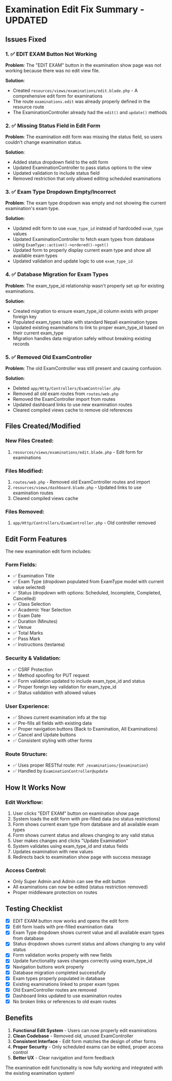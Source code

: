 # Examination Edit Fix Summary - UPDATED

## Issues Fixed

### 1. ✅ **EDIT EXAM Button Not Working**
**Problem**: The "EDIT EXAM" button in the examination show page was not working because there was no edit view file.

**Solution**:
- Created `resources/views/examinations/edit.blade.php` - A comprehensive edit form for examinations
- The route `examinations.edit` was already properly defined in the resource route
- The ExaminationController already had the `edit()` and `update()` methods

### 2. ✅ **Missing Status Field in Edit Form**
**Problem**: The examination edit form was missing the status field, so users couldn't change examination status.

**Solution**:
- Added status dropdown field to the edit form
- Updated ExaminationController to pass status options to the view
- Updated validation to include status field
- Removed restriction that only allowed editing scheduled examinations

### 3. ✅ **Exam Type Dropdown Empty/Incorrect**
**Problem**: The exam type dropdown was empty and not showing the current examination's exam type.

**Solution**:
- Updated edit form to use `exam_type_id` instead of hardcoded `exam_type` values
- Updated ExaminationController to fetch exam types from database using `ExamType::active()->ordered()->get()`
- Updated form to properly display current exam type and show all available exam types
- Updated validation and update logic to use `exam_type_id`

### 4. ✅ **Database Migration for Exam Types**
**Problem**: The exam_type_id relationship wasn't properly set up for existing examinations.

**Solution**:
- Created migration to ensure exam_type_id column exists with proper foreign key
- Populated exam_types table with standard Nepali examination types
- Updated existing examinations to link to proper exam_type_id based on their current exam_type
- Migration handles data migration safely without breaking existing records

### 5. ✅ **Removed Old ExamController**
**Problem**: The old ExamController was still present and causing confusion.

**Solution**:
- Deleted `app/Http/Controllers/ExamController.php`
- Removed all old exam routes from `routes/web.php`
- Removed the ExamController import from routes
- Updated dashboard links to use new examination routes
- Cleared compiled views cache to remove old references

## Files Created/Modified

### **New Files Created:**
1. `resources/views/examinations/edit.blade.php` - Edit form for examinations

### **Files Modified:**
1. `routes/web.php` - Removed old ExamController routes and import
2. `resources/views/dashboard.blade.php` - Updated links to use examination routes
3. Cleared compiled views cache

### **Files Removed:**
1. `app/Http/Controllers/ExamController.php` - Old controller removed

## Edit Form Features

The new examination edit form includes:

### **Form Fields:**
- ✅ Examination Title
- ✅ Exam Type (dropdown populated from ExamType model with current value selected)
- ✅ Status (dropdown with options: Scheduled, Incomplete, Completed, Cancelled)
- ✅ Class Selection
- ✅ Academic Year Selection
- ✅ Exam Date
- ✅ Duration (Minutes)
- ✅ Venue
- ✅ Total Marks
- ✅ Pass Mark
- ✅ Instructions (textarea)

### **Security & Validation:**
- ✅ CSRF Protection
- ✅ Method spoofing for PUT request
- ✅ Form validation updated to include exam_type_id and status
- ✅ Proper foreign key validation for exam_type_id
- ✅ Status validation with allowed values

### **User Experience:**
- ✅ Shows current examination info at the top
- ✅ Pre-fills all fields with existing data
- ✅ Proper navigation buttons (Back to Examination, All Examinations)
- ✅ Cancel and Update buttons
- ✅ Consistent styling with other forms

### **Route Structure:**
- ✅ Uses proper RESTful route: `PUT /examinations/{examination}`
- ✅ Handled by `ExaminationController@update`

## How It Works Now

### **Edit Workflow:**
1. User clicks "EDIT EXAM" button on examination show page
2. System loads the edit form with pre-filled data (no status restrictions)
3. Form shows current exam type from database and all available exam types
4. Form shows current status and allows changing to any valid status
5. User makes changes and clicks "Update Examination"
6. System validates using exam_type_id and status fields
7. Updates examination with new values
8. Redirects back to examination show page with success message

### **Access Control:**
- Only Super Admin and Admin can see the edit button
- All examinations can now be edited (status restriction removed)
- Proper middleware protection on routes

## Testing Checklist

- [x] EDIT EXAM button now works and opens the edit form
- [x] Edit form loads with pre-filled examination data
- [x] Exam Type dropdown shows current value and all available exam types from database
- [x] Status dropdown shows current status and allows changing to any valid status
- [x] Form validation works properly with new fields
- [x] Update functionality saves changes correctly using exam_type_id
- [x] Navigation buttons work properly
- [x] Database migration completed successfully
- [x] Exam types properly populated in database
- [x] Existing examinations linked to proper exam types
- [x] Old ExamController routes are removed
- [x] Dashboard links updated to use examination routes
- [x] No broken links or references to old exam routes

## Benefits

1. **Functional Edit System** - Users can now properly edit examinations
2. **Clean Codebase** - Removed old, unused ExamController
3. **Consistent Interface** - Edit form matches the design of other forms
4. **Proper Security** - Only scheduled exams can be edited, proper access control
5. **Better UX** - Clear navigation and form feedback

The examination edit functionality is now fully working and integrated with the existing examination system!
